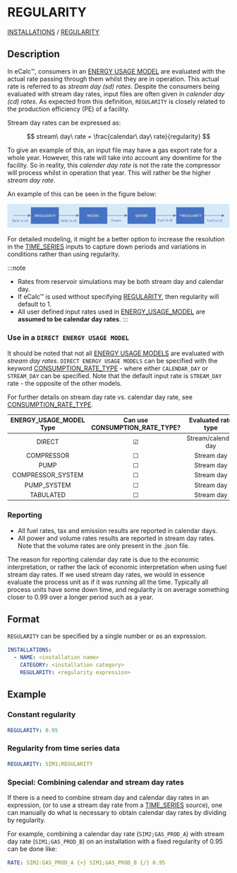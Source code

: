# REGULARITY

[INSTALLATIONS](/about/references/keywords/INSTALLATIONS.md) /
[REGULARITY](/about/references/keywords/REGULARITY.md)

## Description

In eCalc™, consumers in an [ENERGY USAGE MODEL](/about/references/keywords/ENERGY_USAGE_MODEL.md) are evaluated with the actual rate passing through them whilst
they are in operation. This actual rate is referred to as _stream day (sd) rates_.
Despite the consumers being evaluated with stream day rates, input files are often given in _calender day (cd) rates_. As expected from this definition, `REGULARITY` is closely related to the production efficiency (PE) of a facility.

Stream day rates can be expressed as:

$$
stream\ day\ rate = \frac{calendar\ day\ rate}{regularity}
$$

To give an example of this, an input file may have a gas export rate for a whole year. However, this rate will take into account any downtime for the facility. So in reality, this _calender day rate_ is not the rate the compressor will process whilst in operation that year. This will rather be the higher _stream day rate_.



An example of this can be seen in the figure below:

![Regularity work flow example](regularity.png)

For detailed modeling, it might be a better option to increase the resolution in the [TIME_SERIES](/about/references/keywords/TIME_SERIES.md)
inputs to capture down periods and variations in conditions rather than using regularity.

:::note
- Rates from reservoir simulations may be both stream day and calendar day.
- If eCalc™ is used
without specifying [REGULARITY](/about/references/keywords/REGULARITY.md), then regularity will default to 1.
- All user defined input rates used in [ENERGY_USAGE_MODEL](/about/references/keywords/ENERGY_USAGE_MODEL.md) are **assumed to be calendar day rates**.
:::

### Use in a `DIRECT ENERGY USAGE MODEL`

It should be noted that not all [ENERGY USAGE MODELS](/about/references/keywords/ENERGY_USAGE_MODEL.md) are evaluated with _stream day rates_.
`DIRECT ENERGY USAGE MODELS` can be specified with the keyword [CONSUMPTION_RATE_TYPE](/about/references/keywords/CONSUMPTION_RATE_TYPE.md) - where either `CALENDAR_DAY` or `STREAM_DAY` can be specified.
Note that the default input rate is `STREAM_DAY` rate - the opposite of the other models.

For further details on stream day rate vs. calendar day rate, see [CONSUMPTION_RATE_TYPE](/about/references/keywords/CONSUMPTION_RATE_TYPE.md).

|ENERGY_USAGE_MODEL Type|Can use CONSUMPTION_RATE_TYPE?| Evaluated rate type |
|:---:|:---:|:-------------------:|
DIRECT|&#9745; | Stream/calendar day |
COMPRESSOR|&#9744;|     Stream day      |
|PUMP|&#9744;|     Stream day      |
|COMPRESSOR_SYSTEM|&#9744;|     Stream day      |
|PUMP_SYSTEM|&#9744;|     Stream day      |
|TABULATED|&#9744;|     Stream day      |

### Reporting

- All fuel rates, tax and emission results are reported in calendar days.
- All power and volume rates results are reported in stream day rates. Note that the volume rates are only present in the .json file.

The reason for reporting calendar day rate is due to the economic interpretation, or rather the lack of economic
interpretation when using fuel stream day rates. If we used stream day rates, we would in essence evaluate the process
unit as if it was running all the time. Typically all process units have some down time, and regularity is
on average something closer to 0.99 over a longer period such as a year.

## Format

`REGULARITY` can be specified by a single number or as an expression.

~~~~~~~~yaml
INSTALLATIONS:
  - NAME: <installation name>
    CATEGORY: <installation category>
    REGULARITY: <regularity expression>
~~~~~~~~

## Example

### Constant regularity

~~~~~~~~yaml
REGULARITY: 0.95
~~~~~~~~

### Regularity from time series data

~~~~~~~~yaml
REGULARITY: SIM1;REGULARITY
~~~~~~~~

### Special: Combining calendar and stream day rates

If there is a need to combine stream day and calendar day rates in an expression,
(or to use a stream day rate from a [TIME_SERIES](/about/references/keywords/TIME_SERIES.md) source), one can manually do
what is necessary to obtain calendar day rates by dividing by regularity.

For example, combining a calendar day rate (`SIM2;GAS_PROD_A`) with stream day rate
(`SIM1;GAS_PROD_B`) on an installation with a fixed regularity of 0.95 can be done like:

~~~~~~~~yaml
RATE: SIM2:GAS_PROD_A {+} SIM1;GAS_PROD_B {/} 0.95
~~~~~~~~
